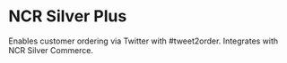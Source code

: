 # NCR Silver Plus
Enables customer ordering via Twitter with #tweet2order.  Integrates with NCR Silver Commerce.
